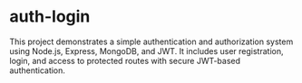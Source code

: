 # auth-login
This project demonstrates a simple authentication and authorization system using Node.js, Express, MongoDB, and JWT. It includes user registration, login, and access to protected routes with secure JWT-based authentication.
